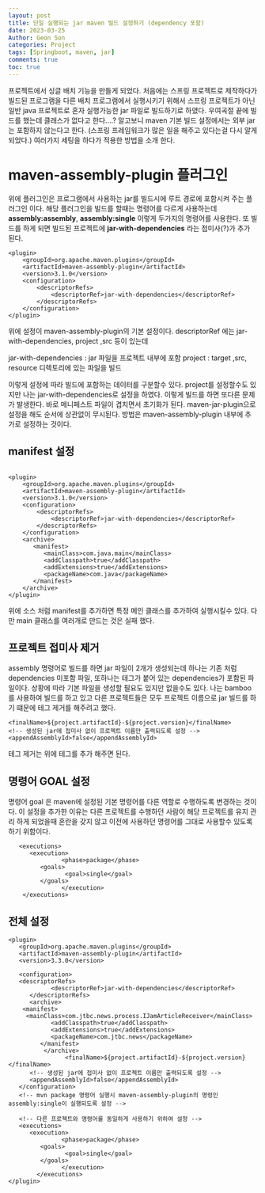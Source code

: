 ```yaml
---
layout: post
title: 단일 실행되는 jar maven 빌드 설정하기 (dependency 포함)
date: 2023-03-25
Author: Geon Son
categories: Project
tags: [Springboot, maven, jar]
comments: true
toc: true
---
```



프로젝트에서 싱글 배치 기능을 만들게 되었다. 처음에는 스프링 프로젝트로 제작하다가 빌드된 프로그램을 다른 배치 프로그램에서 실행시키기 위해서 스프링 프로젝트가 아닌 일반 java 프로젝트로 혼자 실행가능한 jar 파일로 빌드하기로 하였다.
우여곡절 끝에 빌드를 했는데 클래스가 없다고 한다....? 알고보니 maven 기본 빌드 설정에서는 외부 jar는 포함하지 않는다고 한다. (스프링 프레임워크가 많은 일을 해주고 있다는걸 다시 알게 되었다.)
여러가지 세팅을 하다가 적용한 방법을 소개 한다. 

# maven-assembly-plugin 플러그인

위에 플러그인은 프로그램에서 사용하는 jar를 빌드시에 루트 경로에 포함시켜 주는 플러그인 이다.
해당 플러그인을 빌드를 할때는 명령어를 다르게 사용하는데   **assembly:assembly**,  **assembly:single**
이렇게 두가지의 명령어를 사용한다.  또 빌드를 하게 되면 빌드된 프로젝트에 **jar-with-dependencies** 라는 접미사(?)가 추가 된다.  

~~~
<plugin>
    <groupId>org.apache.maven.plugins</groupId>
    <artifactId>maven-assembly-plugin</artifactId>
    <version>3.1.0</version>
    <configuration>
        <descriptorRefs>
            <descriptorRef>jar-with-dependencies</descriptorRef>
        </descriptorRefs>
    </configuration>
</plugin>
~~~

위에 설정이 maven-assembly-plugin의 기본 설정이다. 
descriptorRef 에는 jar-with-dependencies, project ,src 등이 있는데 

jar-with-dependencies : jar  파일을 프로젝트 내부에 포함
project : target ,src, resource 디렉토리에 있는 파일을 빌드 

이렇게 설정에 따라 빌드에 포함하는 데이터를 구분할수 있다. project를 설정할수도 있지만 나는 jar-with-dependencies로 설정을 하였다. 이렇게 빌드를 하면 또다른 문제가 발생한다. 바로 메니페스트 파일이 겹치면서 초기화가 된다. maven-jar-plugin으로 설정을 해도 순서에 상관없이 무시된다. 
방법은 maven-assembly-plugin 내부에 추가로 설정하는 것이다.

## manifest 설정

~~~

<plugin>
    <groupId>org.apache.maven.plugins</groupId>
    <artifactId>maven-assembly-plugin</artifactId>
    <version>3.1.0</version>
    <configuration>
        <descriptorRefs>
            <descriptorRef>jar-with-dependencies</descriptorRef>
        </descriptorRefs>
    </configuration>
    <archive>  
	   <manifest>
		  <mainClass>com.java.main</mainClass>  
	      <addClasspath>true</addClasspath>  
	      <addExtensions>true</addExtensions>  
	      <packageName>com.java</packageName>  
	   </manifest>
	</archive>
</plugin>
~~~
 
위에 소스 처럼 manifest를 추가하면 특정 메인 클래스를 추가하여 실행시킬수 있다. 다만 main 클래스를 여러개로 만드는 것은 실패 했다. 


## 프로젝트 접미사 제거

assembly 명령어로 빌드를 하면 jar 파일이 2개가 생성되는데 하나는 기존 처럼 dependencies 미포함 파일, 또하나는 테그가 붙어 있는 dependencies가 포함된 파일이다. 상황에 따라 기본 파일을 생성할 필요도 있지만 없을수도 있다. 나는 bamboo를 사용하여 빌드를 하고 있고 다른 프로젝트들은 모두 프로젝트 이름으로 jar 빌드를 하기 떄문에 테그 제거를 해주려고 했다. 

~~~
<finalName>${project.artifactId}-${project.version}</finalName>  
<!-- 생성된 jar에 접미사 없이 프로젝트 이름만 출력되도록 설정 -->  
<appendAssemblyId>false</appendAssemblyId>
~~~

테그 제거는 위에 테그를 추가 해주면 된다.

## 명령어 GOAL 설정
명령어 goal 은  maven에 설정된 기본 명령어를 다른 역할로 수행하도록 변경하는 것이다. 이 설정을 추가한 이유는 다른 프로젝트를 수행하던 사람이 해당 프로젝트를 유지 관리 하게 되었을때 혼란을 갖지 않고 이전에 사용하던 명령어를 그대로 사용할수 있도록 하기 위함이다.

~~~
   <executions>  
      <execution>
               <phase>package</phase>  
         <goals>
                <goal>single</goal>  
         </goals>
               </execution>
    </executions>
~~~



## 전체 설정
~~~
<plugin>  
   <groupId>org.apache.maven.plugins</groupId>  
   <artifactId>maven-assembly-plugin</artifactId>  
   <version>3.3.0</version>  
  
   <configuration>      
   <descriptorRefs>
            <descriptorRef>jar-with-dependencies</descriptorRef>  
      </descriptorRefs>  
      <archive>
	<manifest>           
	 <mainClass>com.jtbc.news.process.IJamArticleReceiver</mainClass>  
            <addClasspath>true</addClasspath>  
            <addExtensions>true</addExtensions>  
            <packageName>com.jtbc.news</packageName>  
         </manifest>     
          </archive>
                <finalName>${project.artifactId}-${project.version}</finalName>  
      <!-- 생성된 jar에 접미사 없이 프로젝트 이름만 출력되도록 설정 -->  
      <appendAssemblyId>false</appendAssemblyId>  
   </configuration>  
   <!-- mvn package 명령어 실행시 maven-assembly-plugin의 명렁인 assembly:single이 실행되도록 설정 -->
     
   <!-- 다른 프로젝트와 명령어를 동일하게 사용하기 위하여 설정 -->  
   <executions>  
      <execution>
               <phase>package</phase>  
         <goals>
                <goal>single</goal>  
         </goals>
               </execution>
        </executions>
</plugin>
~~~








